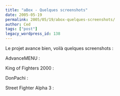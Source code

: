 ```yaml
---
title: "aBox - Quelques screenshots"
date: 2005-05-19
permalink: 2005/05/19/abox-quelques-screenshots/
author: Ced
tags: ["post"]
legacy_wordpress_id: 138
---
```


Le projet avance bien, voilà quelques screenshots :

AdvanceMENU :
<img src="https://64k.be/wp-content/uploads/2006/arcade/aboxscreen01.jpg" alt="" />

<!-- excerpt -->

King of Fighters 2000 :
<img src="https://64k.be/wp-content/uploads/2006/arcade/aboxscreen02.jpg" alt="" /> <img src="https://64k.be/wp-content/uploads/2006/arcade/aboxscreen03.jpg" alt="" />

DonPachi :
<img src="https://64k.be/wp-content/uploads/2006/arcade/aboxscreen04.jpg" alt="" />

Street Fighter Alpha 3 :
<img src="https://64k.be/wp-content/uploads/2006/arcade/aboxscreen05.jpg" alt="" /> <img src="https://64k.be/wp-content/uploads/2006/arcade/aboxscreen06.jpg" alt="" />

